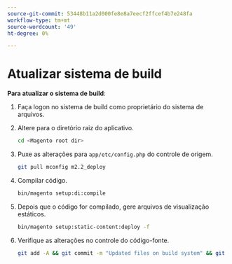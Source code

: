 ```yaml
---
source-git-commit: 53448b11a2d000fe8e8a7eecf2ffcef4b7e248fa
workflow-type: tm+mt
source-wordcount: '49'
ht-degree: 0%

---
```

# Atualizar sistema de build

**Para atualizar o sistema de build**:

1. Faça logon no sistema de build como proprietário do sistema de arquivos.
1. Altere para o diretório raiz do aplicativo.

   ```bash
   cd <Magento root dir>
   ```

1. Puxe as alterações para `app/etc/config.php` do controle de origem.

   ```bash
   git pull mconfig m2.2_deploy
   ```

1. Compilar código.

   ```bash
   bin/magento setup:di:compile
   ```

1. Depois que o código for compilado, gere arquivos de visualização estáticos.

   ```bash
   bin/magento setup:static-content:deploy -f
   ```

1. Verifique as alterações no controle do código-fonte.

   ```bash
   git add -A && git commit -m "Updated files on build system" && git push mconfig m2.2_deploy
   ```

